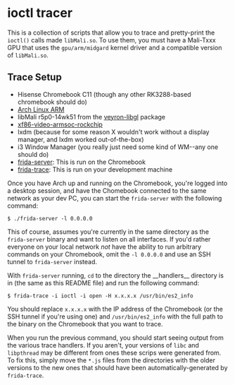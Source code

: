 # ioctl tracer

This is a collection of scripts that allow you to trace and pretty-print the
`ioctl()` calls made `libMali.so`. To use them, you must have a Mali-Txxx GPU
that uses the `gpu/arm/midgard` kernel driver and a compatible version of
`libMali.so`.

## Trace Setup

* Hisense Chromebook C11 (though any other RK3288-based chromebook should do)
* [Arch Linux ARM][alarm-veyron]
* libMali r5p0-14wk51 from the [veyron-libgl][veyron-libgl] package
* [xf86-video-armsoc-rockchip][xf86-video-armsoc-rockchip]
* lxdm (because for some reason X wouldn't work without a display manager, and
  lxdm worked out-of-the-box)
* i3 Window Manager (you really just need some kind of WM--any one should do)
* [frida-server][frida-server]: This is run on the Chromebook
* [frida-trace][frida-trace]: This is run on your development machine

Once you have Arch up and running on the Chromebook, you're logged into a
desktop session, and have the Chomebook connected to the same network as your
dev PC, you can start the `frida-server` with the following command:

    $ ./frida-server -l 0.0.0.0

This of course, assumes you're currently in the same directory as the
`frida-server` binary and want to listen on all interfaces. If you'd rather
everyone on your local network *not* have the ability to run arbitrary commands
on your Chromebook, omit the `-l 0.0.0.0` and use an SSH tunnel to
`frida-server` instead.

With `frida-server` running, `cd` to the directory the \_\_handlers\_\_
directory is in (the same as this README file) and run the following command:

    $ frida-trace -i ioctl -i open -H x.x.x.x /usr/bin/es2_info

You should replace `x.x.x.x` with the IP address of the Chromebook (or the SSH
tunnel if you're using one) and `/usr/bin/es2_info` with the full path to the
binary on the Chromebook that you want to trace.

When you run the previous command, you should start seeing output from the
various trace handlers. If you aren't, your versions of `libc` and `libpthread`
may be different from ones these scrips were generated from. To fix this,
simply move the `*.js` files from the directories with the older versions to the
new ones that should have been automatically-generated by `frida-trace`.

[alarm-veyron]: https://archlinuxarm.org/platforms/armv7/rockchip/hisense-chromebook-c11
[veyron-libgl]: https://github.com/archlinuxarm/PKGBUILDs/tree/master/alarm/veyron-libgl
[xf86-video-armsoc-rockchip]: https://github.com/archlinuxarm/PKGBUILDs/tree/master/alarm/xf86-video-armsoc-rockchip
[frida-server]: https://build.frida.re/frida/linux/armhf/bin/frida-server
[frida-trace]: http://www.frida.re/
